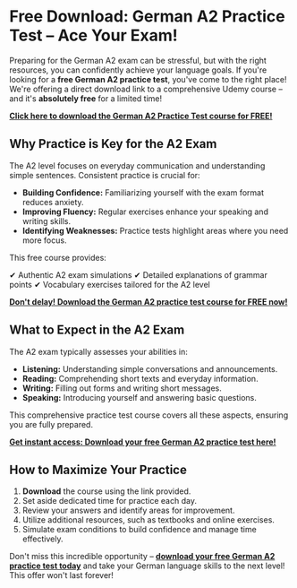 # Free Download: German A2 Practice Test – Ace Your Exam!

Preparing for the German A2 exam can be stressful, but with the right resources, you can confidently achieve your language goals. If you're looking for a **free German A2 practice test**, you've come to the right place! We're offering a direct download link to a comprehensive Udemy course – and it's **absolutely free** for a limited time!

[**Click here to download the German A2 Practice Test course for FREE!**](https://udemywork.com/german-a2-practice-test)

## Why Practice is Key for the A2 Exam

The A2 level focuses on everyday communication and understanding simple sentences. Consistent practice is crucial for:

*   **Building Confidence:** Familiarizing yourself with the exam format reduces anxiety.
*   **Improving Fluency:** Regular exercises enhance your speaking and writing skills.
*   **Identifying Weaknesses:** Practice tests highlight areas where you need more focus.

This free course provides:

✔ Authentic A2 exam simulations
✔ Detailed explanations of grammar points
✔ Vocabulary exercises tailored for the A2 level

[**Don't delay! Download the German A2 practice test course for FREE now!**](https://udemywork.com/german-a2-practice-test)

## What to Expect in the A2 Exam

The A2 exam typically assesses your abilities in:

*   **Listening:** Understanding simple conversations and announcements.
*   **Reading:** Comprehending short texts and everyday information.
*   **Writing:** Filling out forms and writing short messages.
*   **Speaking:** Introducing yourself and answering basic questions.

This comprehensive practice test course covers all these aspects, ensuring you are fully prepared.

[**Get instant access: Download your free German A2 practice test here!**](https://udemywork.com/german-a2-practice-test)

## How to Maximize Your Practice

1.  **Download** the course using the link provided.
2.  Set aside dedicated time for practice each day.
3.  Review your answers and identify areas for improvement.
4.  Utilize additional resources, such as textbooks and online exercises.
5.  Simulate exam conditions to build confidence and manage time effectively.

Don't miss this incredible opportunity – **[download your free German A2 practice test today](https://udemywork.com/german-a2-practice-test)** and take your German language skills to the next level! This offer won't last forever!
